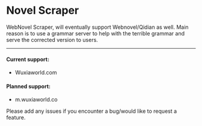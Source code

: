 ﻿# Novel Scraper

WebNovel Scraper, will eventually support Webnovel/Qidian as well. Main reason is to use a grammar server to help with the terrible grammar and serve the corrected version to users. 

----
#### Current support: 
- Wuxiaworld.com
#### Planned support: 
- m.wuxiaworld.co

Please add any issues if you encounter a bug/would like to request a feature.